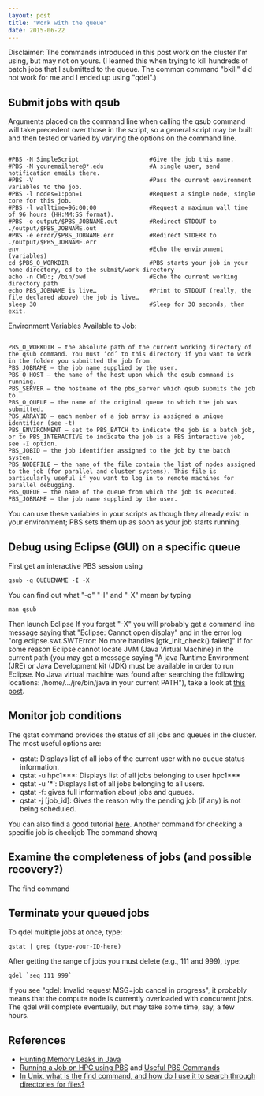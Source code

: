 ```yaml
---
layout: post
title: "Work with the queue"
date: 2015-06-22
---
```

Disclaimer: The commands introduced in this post work on the cluster I'm using, but may not on yours. (I learned this when trying to kill hundreds of batch jobs that I submitted to the queue. The common command "bkill" did not work for me and I ended up using "qdel".)
<h2>Submit jobs with qsub</h2>
Arguments placed on the command line when calling the qsub command will take precedent over those in the script, so a general script may be built and then tested or varied by varying the options on the command line.
<pre><code>
#PBS -N SimpleScript                    #Give the job this name.
#PBS -M youremailhere@*.edu             #A single user, send notification emails there.
#PBS -V                                 #Pass the current environment variables to the job.
#PBS -l nodes=1:ppn=1                   #Request a single node, single core for this job.
#PBS -l walltime=96:00:00               #Request a maximum wall time of 96 hours (HH:MM:SS format).
#PBS -o output/$PBS_JOBNAME.out         #Redirect STDOUT to ./output/$PBS_JOBNAME.out
#PBS -e error/$PBS_JOBNAME.err          #Redirect STDERR to ./output/$PBS_JOBNAME.err
env                                     #Echo the environment (variables)
cd $PBS_O_WORKDIR                       #PBS starts your job in your home directory, cd to the submit/work directory
echo -n CWD:; /bin/pwd                  #Echo the current working directory path
echo PBS_JOBNAME is live…               #Print to STDOUT (really, the file declared above) the job is live…
sleep 30                                #Sleep for 30 seconds, then exit.
</code></pre>
Environment Variables Available to Job:
<pre><code>
PBS_O_WORKDIR – the absolute path of the current working directory of the qsub command. You must ‘cd’ to this directory if you want to work in the folder you submitted the job from.
PBS_JOBNAME – the job name supplied by the user.
PBS_O_HOST – the name of the host upon which the qsub command is running.
PBS_SERVER – the hostname of the pbs_server which qsub submits the job to.
PBS_O_QUEUE – the name of the original queue to which the job was submitted.
PBS_ARRAYID – each member of a job array is assigned a unique identifier (see -t)
PBS_ENVIRONMENT – set to PBS_BATCH to indicate the job is a batch job, or to PBS_INTERACTIVE to indicate the job is a PBS interactive job, see -I option.
PBS_JOBID – the job identifier assigned to the job by the batch system.
PBS_NODEFILE – the name of the file contain the list of nodes assigned to the job (for parallel and cluster systems). This file is particularly useful if you want to log in to remote machines for parallel debugging.
PBS_QUEUE – the name of the queue from which the job is executed.
PBS_JOBNAME – the job name supplied by the user.
</code></pre>
You can use these variables in your scripts as though they already exist in your environment; PBS sets them up as soon as your job starts running.

<h2>Debug using Eclipse (GUI) on a specific queue</h2>
First get an interactive PBS session using
<pre><code>qsub -q QUEUENAME -I -X</code></pre>
You can find out what "-q" "-I" and "-X" mean by typing
<pre><code>man qsub</code></pre>
Then launch Eclipse
If you forget "-X" you will probably get a command line message saying that "Eclipse: Cannot open display" and in the error log "org.eclipse.swt.SWTError: No more handles [gtk_init_check() failed]"
If for some reason Eclipse cannot locate JVM (Java Virtual Machine) in the current path (you may get a message saying "A java Runtime Environment (JRE) or Java Development kit (JDK) must be available in order to run Eclipse. No Java virtual machine was found after searching the following locations: /home/.../jre/bin/java in your current PATH"), take a look at <a href="http://stackoverflow.com/questions/2030434/eclipse-no-java-jre-jdk-no-virtual-machine">this post</a>.

<h2>Monitor job conditions</h2>
The qstat command provides the status of all jobs and queues in the cluster. The most useful options are:
<ul>
<li>qstat: Displays list of all jobs of the current user with no queue status information.</li>
<li>qstat -u hpc1***: Displays list of all jobs belonging to user hpc1***</li>
<li>qstat -u '*': Displays list of all jobs belonging to all users.</li>
<li>qstat -f: gives full information about jobs and queues.</li>
<li>qstat -j [job_id]: Gives the reason why the pending job (if any) is not being scheduled.</li>
</ul>
You can also find a good tutorial <a href="http://web.mit.edu/longjobs/www/status.html">here</a>.
Another command for checking a specific job is checkjob
The command showq

<h2>Examine the completeness of jobs (and possible recovery?)</h2>
The find command

<h2>Terminate your queued jobs</h2>
To qdel multiple jobs at once, type:
<pre><code>qstat | grep (type-your-ID-here)</code></pre>
After getting the range of jobs you must delete (e.g., 111 and 999), type:
<pre><code>qdel `seq 111 999`</code></pre>
If you see "qdel: Invalid request MSG=job cancel in progress", it probably means that the compute node is currently overloaded with concurrent jobs. The qdel will complete eventually, but may take some time, say, a few hours.

<h2>References</h2>
<ul>
<li><a href="http://www.toptal.com/java/hunting-memory-leaks-in-java">Hunting Memory Leaks in Java</a></li>
<li><a href="https://hpcc.usc.edu/support/documentation/running-a-job-on-the-hpcc-cluster-using-pbs/">Running a Job on HPC using PBS</a> and <a href="https://hpcc.usc.edu/support/documentation/useful-pbs-commands/">Useful PBS Commands</a></li>
<li><a href="https://kb.iu.edu/d/admm">In Unix, what is the find command, and how do I use it to search through directories for files?</a></li>
</ul>
